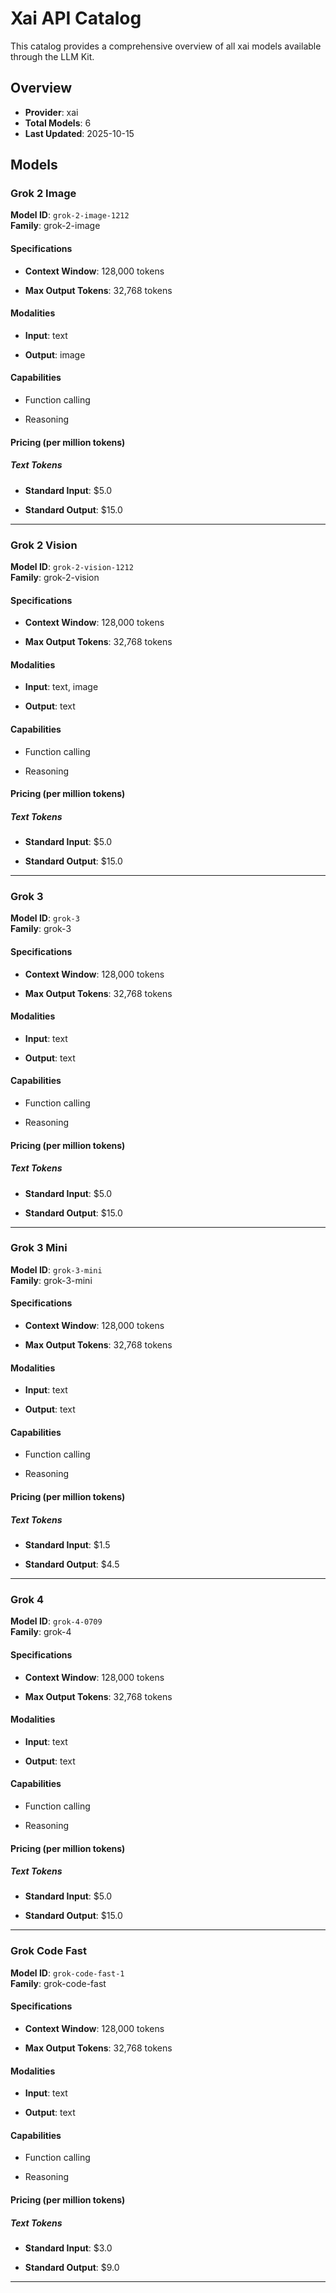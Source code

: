 # Xai API Catalog



This catalog provides a comprehensive overview of all xai models available through the LLM Kit.

## Overview

- **Provider**: xai
- **Total Models**: 6
- **Last Updated**: 2025-10-15

## Models


### Grok 2 Image

**Model ID**: `grok-2-image-1212`  
**Family**: grok-2-image
#### Specifications

- **Context Window**: 128,000 tokens


- **Max Output Tokens**: 32,768 tokens


#### Modalities


- **Input**: text


- **Output**: image


#### Capabilities


- Function calling

- Reasoning



#### Pricing (per million tokens)


##### Text Tokens


- **Standard Input**: $5.0


- **Standard Output**: $15.0







---


### Grok 2 Vision

**Model ID**: `grok-2-vision-1212`  
**Family**: grok-2-vision
#### Specifications

- **Context Window**: 128,000 tokens


- **Max Output Tokens**: 32,768 tokens


#### Modalities


- **Input**: text, image


- **Output**: text


#### Capabilities


- Function calling

- Reasoning



#### Pricing (per million tokens)


##### Text Tokens


- **Standard Input**: $5.0


- **Standard Output**: $15.0







---


### Grok 3

**Model ID**: `grok-3`  
**Family**: grok-3
#### Specifications

- **Context Window**: 128,000 tokens


- **Max Output Tokens**: 32,768 tokens


#### Modalities


- **Input**: text


- **Output**: text


#### Capabilities


- Function calling

- Reasoning



#### Pricing (per million tokens)


##### Text Tokens


- **Standard Input**: $5.0


- **Standard Output**: $15.0







---


### Grok 3 Mini

**Model ID**: `grok-3-mini`  
**Family**: grok-3-mini
#### Specifications

- **Context Window**: 128,000 tokens


- **Max Output Tokens**: 32,768 tokens


#### Modalities


- **Input**: text


- **Output**: text


#### Capabilities


- Function calling

- Reasoning



#### Pricing (per million tokens)


##### Text Tokens


- **Standard Input**: $1.5


- **Standard Output**: $4.5







---


### Grok 4

**Model ID**: `grok-4-0709`  
**Family**: grok-4
#### Specifications

- **Context Window**: 128,000 tokens


- **Max Output Tokens**: 32,768 tokens


#### Modalities


- **Input**: text


- **Output**: text


#### Capabilities


- Function calling

- Reasoning



#### Pricing (per million tokens)


##### Text Tokens


- **Standard Input**: $5.0


- **Standard Output**: $15.0







---


### Grok Code Fast

**Model ID**: `grok-code-fast-1`  
**Family**: grok-code-fast
#### Specifications

- **Context Window**: 128,000 tokens


- **Max Output Tokens**: 32,768 tokens


#### Modalities


- **Input**: text


- **Output**: text


#### Capabilities


- Function calling

- Reasoning



#### Pricing (per million tokens)


##### Text Tokens


- **Standard Input**: $3.0


- **Standard Output**: $9.0







---



